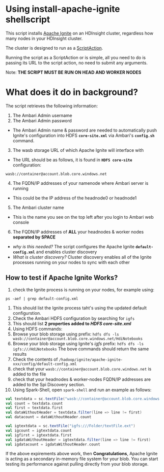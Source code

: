 # Using install-apache-ignite shellscript
This script installs [Apache Ignite](www.ignite.apache.org) on an HDInsight cluster, regardless how many nodes in your HDInsight cluster.

The cluster is designed to run as a [ScriptAction](https://docs.microsoft.com/en-us/azure/hdinsight/hdinsight-hadoop-script-actions).

Running the script as a ScriptAction or is simple, all you need to do is passing its URL to the script action, no need to submit any arguments. 

Note: **THE SCRIPT MUST BE RUN ON HEAD AND WORKER NODES**

# What does it do in background?
The script retrieves the following information:

1. The Ambari Admin username 
2. The Ambari Admin password
  - The Ambari Admin name & password are needed to automatically push Ignite's configuration into HDFS **`core-site.xml`** via Ambari's **`config.sh`** command.
3. The wasb storage URL of which Apache Ignite will interface with 
  - The URL should be as follows, it is found in **`HDFS core-site`** configuration: 
  ```
  wasb://container@account.blob.core.windows.net
  ```
4. The FQDN/IP addresses of your namenode where Ambari server is running
  - This could be the IP address of the headnode0 or headnode1 
5. The Ambari cluster name
  - This is the name you see on the top left after you login to Ambari web console
6. The FQDN/IP addresses of **ALL** your headnodes & worker nodes **separated by SPACE**
  - _why is this needed?_ The script configures the Apache Ignite **`default-config.xml`** and enables cluster discovery
  - _What is cluster discovery?_ Cluster discovery enables all of the Ignite processes running on your nodes to sync with each other

## How to test if Apache Ignite Works?
1. check the Ignite process is running on your nodes, for example using:
  ```
  ps -aef | grep default-config.xml
  ```
  1. This should list the Ignite process taht's using the updated default configurstion. 
2. Check the Ambari HDFS configuration by searching for `igfs`
  1. This should list **2 properties added to _HDFS core-site.xml_** 
3. Using HDFS commands:
  1. Browse your blob storage using prefix:
    ```
    hdfs dfs -ls wasb://container@account.blob.core.windows.net/HdiNotebooks
    ```
  2. Browse your blob storage using Ignite's _igfs_ prefix:
    ```
    hdfs dfs -ls igfs:///HdiNotebooks
    ```
  The bove commands should return the same results
4. Check the contents of ```/hadoop/ignite/apache-ignite-xxx/config/default-config.xml```
  1. check that your ```wasb://container@account.blob.core.windows.net``` is added to the file
  2. check that your headnodes & worker-nodes FQDN/IP addresses are added to the Spi Discovery section. 
5. Using Spark-Shell, open `spark-shell` and run an example as follows:
  ```scala
  val textdata = sc.textFile("wasb://container@account.blob.core.windows.net/Folder/textFile.ext")
  val count = textdata.count
  val first = textdata.first
  val dataWithoutHeader = textdata.filter(line => line != first)
  val datacount = dataWithoutHeader.count
  
  val igtextdata = sc.textFile("igfs:///Folder/textFile.ext")
  val igcount = igtextdata.count
  val igfirst = igtextdata.first
  val igdataWithoutHeader = igtextdata.filter(line => line != first)
  val igdatacount = igdataWithoutHeader.count
  ```
If the above expirements above work, then **Congratulations**, Apache Ignite is acting as a secondary in-memory file system for your blob. You can start testing its performance against pulling directly from your blob storage. 
